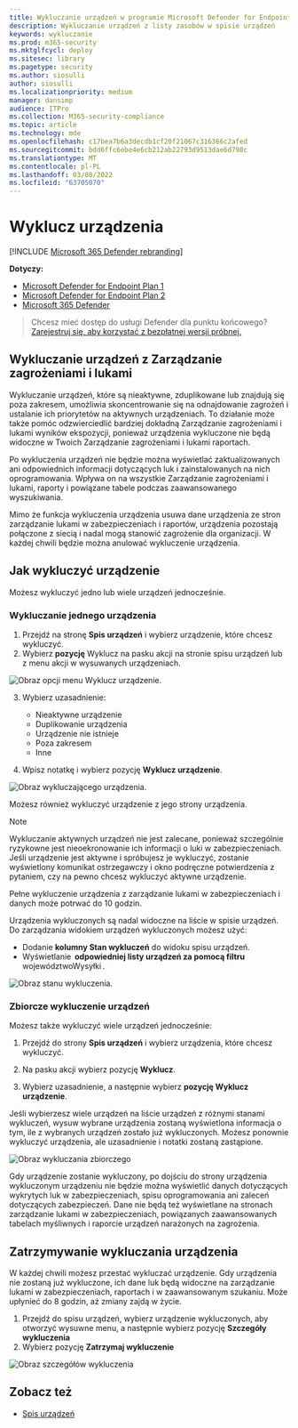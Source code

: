 ```yaml
---
title: Wykluczanie urządzeń w programie Microsoft Defender for Endpoint
description: Wykluczanie urządzeń z listy zasobów w spisie urządzeń
keywords: wykluczanie
ms.prod: m365-security
ms.mktglfcycl: deploy
ms.sitesec: library
ms.pagetype: security
ms.author: siosulli
author: siosulli
ms.localizationpriority: medium
manager: dansimp
audience: ITPro
ms.collection: M365-security-compliance
ms.topic: article
ms.technology: mde
ms.openlocfilehash: c17bea7b6a3decdb1cf20f21067c316366c2afed
ms.sourcegitcommit: bdd6ffc6ebe4e6cb212ab22793d9513dae6d798c
ms.translationtype: MT
ms.contentlocale: pl-PL
ms.lasthandoff: 03/08/2022
ms.locfileid: "63705070"
---
```

# <a name="exclude-devices"></a>Wyklucz urządzenia

[!INCLUDE [Microsoft 365 Defender rebranding](../../includes/microsoft-defender.md)]

**Dotyczy:**

- [Microsoft Defender for Endpoint Plan 1](https://go.microsoft.com/fwlink/p/?linkid=2154037)
- [Microsoft Defender for Endpoint Plan 2](https://go.microsoft.com/fwlink/p/?linkid=2154037)
- [Microsoft 365 Defender](https://go.microsoft.com/fwlink/?linkid=2118804)

> Chcesz mieć dostęp do usługi Defender dla punktu końcowego? [Zarejestruj się, aby korzystać z bezpłatnej wersji próbnej.](https://signup.microsoft.com/create-account/signup?products=7f379fee-c4f9-4278-b0a1-e4c8c2fcdf7e&ru=https://aka.ms/MDEp2OpenTrial?ocid=docs-wdatp-respondmachine-abovefoldlink)

## <a name="exclude-devices-from-threat-and-vulnerability-management"></a>Wykluczanie urządzeń z Zarządzanie zagrożeniami i lukami

Wykluczanie urządzeń, które są nieaktywne, zduplikowane lub znajdują się poza zakresem, umożliwia skoncentrowanie się na odnajdowanie zagrożeń i ustalanie ich priorytetów na aktywnych urządzeniach. To działanie może także pomóc odzwierciedlić bardziej dokładną Zarządzanie zagrożeniami i lukami wyników ekspozycji, ponieważ urządzenia wykluczone nie będą widoczne w Twoich Zarządzanie zagrożeniami i lukami raportach.

Po wykluczenia urządzeń nie będzie można wyświetlać zaktualizowanych ani odpowiednich informacji dotyczących luk i zainstalowanych na nich oprogramowania. Wpływa on na wszystkie Zarządzanie zagrożeniami i lukami, raporty i powiązane tabele podczas zaawansowanego wyszukiwania.

Mimo że funkcja wykluczenia urządzenia usuwa dane urządzenia ze stron zarządzanie lukami w zabezpieczeniach i raportów, urządzenia pozostają połączone z siecią i nadal mogą stanowić zagrożenie dla organizacji. W każdej chwili będzie można anulować wykluczenie urządzenia.

## <a name="how-to-exclude-a-device"></a>Jak wykluczyć urządzenie

Możesz wykluczyć jedno lub wiele urządzeń jednocześnie.

### <a name="exclude-a-single-device"></a>Wykluczanie jednego urządzenia

1. Przejdź na stronę **Spis urządzeń** i wybierz urządzenie, które chcesz wykluczyć.
2. Wybierz **pozycję** Wyklucz na pasku akcji na stronie spisu urządzeń lub z menu akcji w wysuwanych urządzeniach.

![Obraz opcji menu Wyklucz urządzenie.](images/exclude-devices-menu.png)

 3. Wybierz uzasadnienie:

    - Nieaktywne urządzenie
    - Duplikowanie urządzenia
    - Urządzenie nie istnieje
    - Poza zakresem  
    - Inne

4. Wpisz notatkę i wybierz pozycję **Wyklucz urządzenie**.

![Obraz wykluczającego urządzenia.](images/exclude-device.png)

Możesz również wykluczyć urządzenie z jego strony urządzenia.

> [!NOTE]
> Wykluczanie aktywnych urządzeń nie jest zalecane, ponieważ szczególnie ryzykowne jest nieoekronowanie ich informacji o luki w zabezpieczeniach. Jeśli urządzenie jest aktywne i spróbujesz je wykluczyć, zostanie wyświetlony komunikat ostrzegawczy i okno podręczne potwierdzenia z pytaniem, czy na pewno chcesz wykluczyć aktywne urządzenie.

Pełne wykluczenie urządzenia z zarządzanie lukami w zabezpieczeniach i danych może potrwać do 10 godzin.

Urządzenia wykluczonych są nadal widoczne na liście w spisie urządzeń. Do zarządzania widokiem urządzeń wykluczonych możesz użyć:

- Dodanie **kolumny Stan wykluczeń** do widoku spisu urządzeń.
- Wyświetlanie  **odpowiedniej listy urządzeń za pomocą filtru** województwoWysyłki .

![Obraz stanu wykluczenia.](images/exclusion-state.png)

### <a name="bulk-device-exclusion"></a>Zbiorcze wykluczenie urządzeń

Możesz także wykluczyć wiele urządzeń jednocześnie:

1. Przejdź do strony **Spis urządzeń** i wybierz urządzenia, które chcesz wykluczyć.

2. Na pasku akcji wybierz pozycję **Wyklucz**.

3. Wybierz uzasadnienie, a następnie wybierz **pozycję Wyklucz urządzenie**.

Jeśli wybierzesz wiele urządzeń na liście urządzeń z różnymi stanami wykluczeń, wysuw wybrane urządzenia zostaną wyświetlona informacja o tym, ile z wybranych urządzeń zostało już wykluczonych. Możesz ponownie wykluczyć urządzenia, ale uzasadnienie i notatki zostaną zastąpione.

![Obraz wykluczania zbiorczego](images/exclude-device-bulk.png)

Gdy urządzenie zostanie wykluczony, po dojściu do strony urządzenia wykluczonym urządzeniu nie będzie można wyświetlić danych dotyczących wykrytych luk w zabezpieczeniach, spisu oprogramowania ani zaleceń dotyczących zabezpieczeń. Dane nie będą też wyświetlane na stronach zarządzanie lukami w zabezpieczeniach, powiązanych zaawansowanych tabelach myśliwnych i raporcie urządzeń narażonych na zagrożenia.

## <a name="stop-excluding-a-device"></a>Zatrzymywanie wykluczania urządzenia

W każdej chwili możesz przestać wykluczać urządzenie. Gdy urządzenia nie zostaną już wykluczone, ich dane luk będą widoczne na zarządzanie lukami w zabezpieczeniach, raportach i w zaawansowanym szukaniu. Może upłynieć do 8 godzin, aż zmiany zajdą w życie.

1. Przejdź do spisu urządzeń, wybierz urządzenie wykluczonych, aby otworzyć wysuwne menu, a następnie wybierz pozycję **Szczegóły wykluczenia**
2. Wybierz pozycję **Zatrzymaj wykluczenie**

![Obraz szczegółów wykluczenia](images/exclusion-details.png)

## <a name="see-also"></a>Zobacz też

- [Spis urządzeń](machines-view-overview.md)
